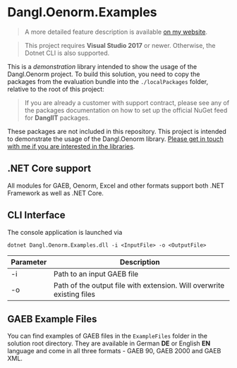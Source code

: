 # Dangl.Oenorm.Examples

> A more detailed feature description is available [on my website](https://www.dangl-it.com/products/oenorm-library/).

> This project requires **Visual Studio 2017** or newer. Otherwise, the Dotnet CLI is also supported.

This is a _demonstration_ library intended to show the usage of the Dangl.Oenorm project.
To build this solution, you need to copy the packages from the evaluation bundle into the `./localPackages` folder, relative to the root of this project:

> If you are already a customer with support contract, please see any of the packages documentation on how to set up the official NuGet feed for **DanglIT** packages.

These packages are not included in this repository.
This project is intended to demonstrate the usage of the Dangl.Oenorm library.
[Please get in touch with me if you are interested in the libraries](https://www.dangl-it.com/contact/?message=I%27m+interested+in+Dangl.GAEB+%26+Dangl.AVA.+Please+contact+me.).

## .NET Core support

All modules for GAEB, Oenorm, Excel and other formats support both .NET Framework as well as .NET Core.

## CLI Interface

The console application is launched via

    dotnet Dangl.Oenorm.Examples.dll -i <InputFile> -o <OutputFile>

| Parameter | Description |
|-----------|-------------|
| -i | Path to an input GAEB file |
| -o | Path of the output file with extension. Will overwrite existing files |

## GAEB Example Files

You can find examples of GAEB files in the `ExampleFiles` folder in the solution root directory. They are available in German **DE** or English **EN** language and come in
all three formats - GAEB 90, GAEB 2000 and GAEB XML.
